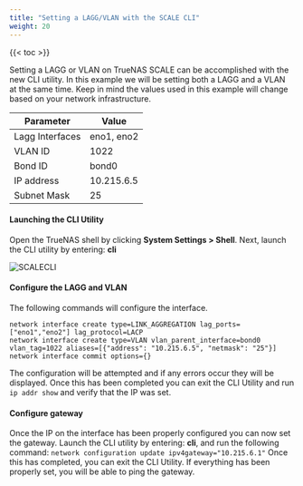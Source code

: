 ```yaml
---
title: "Setting a LAGG/VLAN with the SCALE CLI"
weight: 20
---
```


{{< toc >}}

Setting a LAGG or VLAN on TrueNAS SCALE can be accomplished with the new CLI utility. In this example we will be setting both a LAGG and a VLAN at the same time.  Keep in mind the values used in this example will change based on your network infrastructure.

| Parameter | Value |
|-|-|
| Lagg Interfaces | eno1, eno2 |
| VLAN ID | 1022 |
| Bond ID | bond0 |
| IP address | 10.215.6.5 |
| Subnet Mask | 25 |

#### Launching the CLI Utility

Open the TrueNAS shell by clicking **System Settings > Shell**.
Next, launch the CLI utility by entering: **cli**

![SCALECLI](/images/SCALE/SCALECLIShell.png "SCALE CLI")

#### Configure the LAGG and VLAN

The following commands will configure the interface.

```
network interface create type=LINK_AGGREGATION lag_ports=["eno1","eno2"] lag_protocol=LACP
network interface create type=VLAN vlan_parent_interface=bond0 vlan_tag=1022 aliases=[{"address": "10.215.6.5", "netmask": "25"}]
network interface commit options={}
```

The configuration will be attempted and if any errors occur they will be displayed.
Once this has been completed you can exit the CLI Utility and run `ip addr show` and verify that the IP was set.

#### Configure gateway

Once the IP on the interface has been properly configured you can now set the gateway.
Launch the CLI utility by entering: **cli**, and run the following command:
`network configuration update ipv4gateway="10.215.6.1"`
Once this has completed, you can exit the CLI Utility.  If everything has been properly set, you will be able to ping the gateway. 





